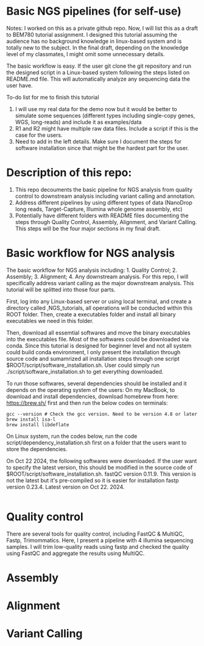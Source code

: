 # Basic NGS pipelines (for self-use) 

Notes: 
I worked on this as a private github repo. Now, I will list this as a draft to BEM780 tutorial assignment. I designed this tutorial assuming the audience has no background knowledge in linux-based system and is totally new to the subject. In the final draft, depending on the knowledge level of my classmates, I might omit some unnecessary details. 

The basic workflow is easy. If the user git clone the git repository and run the designed script in a Linux-based system following the steps listed on README.md file. This will automatically analyze any sequencing data the user have. 

To-do list for me to finish this tutorial 
1) I will use my real data for the demo now but it would be better to simulate some sequences (different types including single-copy genes, WGS, long-reads) and include it as examples/data
2) R1 and R2 might have multiple raw data files. Include a script if this is the case for the users.
3) Need to add in the left details. Make sure I document the steps for software installation since that might be the hardest part for the user. 

# Description of this repo: 
1) This repo decouments the basic pipeline for NGS analysis from quality control to downstream analysis including variant calling and annotation. 
2) Address different pipelines by using different types of data (NanoDrop long reads, Target-Capture, Illumina whole genome assembly, etc) 
3) Potentially have different folders with README files documenting the steps through Quality Control, Assembly, Alignment, and Variant Calling. This steps will be the four major sections in my final draft. 

# Basic workflow for NGS analysis
The basic workflow for NGS analysis including: 1. Quality Control; 2. Assembly; 3. Alignment; 4. Any downstream analysis. For this repo, I will specifically address variant calling as the major downstream analysis. This tutorial will be splitted into those four parts. 

First, log into any Linux-based server or using local terminal, and create a directory called ,NGS_tutorials, all operations will be conducted within this ROOT folder. Then, create a executables folder and install all binary executables we need in this folder. 

Then, download all essemtial softwares and move the binary executables into the executables file. 
Most of the softwares could be downloaded via conda. Since this tutorial is designed for beginner level and not all system could build conda environment, I only present the installation through source code and sumamrized all installation steps through one script $ROOT/script/software_installation.sh. User could simply run ./script/software_installation.sh to get everything downloaded. 

To run those softwares, several dependencies should be installed and it depends on the operating system of the users:
On my MacBook, to download and install dependencies, download homebrew from here: https://brew.sh/ first and then run the below codes on terminals: 

```
gcc --version # Check the gcc version. Need to be version 4.8 or later 
brew install isa-l
brew install libdeflate
``` 
On Linux system, run the codes below, run the code script/dependency_installation.sh first on a folder that the users want to store the dependencies. 

On Oct 22 2024, the following softwares were downloaded. If the user want to specify the latest version, this should be modified in the source code of $ROOT/script/software_installation.sh. 
fastQC version 0.11.9. This version is not the latest but it's pre-compiled so it is easier for installation 
fastp version 0.23.4. Latest version on Oct 22. 2024. 
```

```

# Quality control 
There are several tools for quality control, including FastQC & MultiQC, Fastp, Trimommatics. Here, I present a pipeline with 4 illumina sequencing samples. I will trim low-quality reads using fastp and checked the quality using FastQC and aggregate the results using MultiQC. 

# Assembly 

# Alignment 

# Variant Calling



